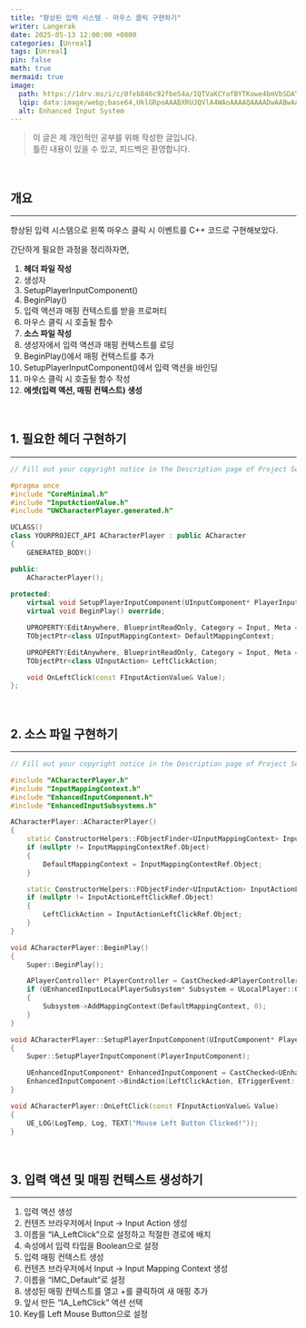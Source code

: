 ```yaml
---
title: "향상된 입력 시스템 - 마우스 클릭 구현하기"
writer: Langerak
date: 2025-05-13 12:00:00 +0800
categories: [Unreal]
tags: [Unreal]
pin: false
math: true
mermaid: true
image:
  path: https://1drv.ms/i/c/0feb846c92fbe54a/IQTVaKCYafBYTKowe4bmVbSDAYNO5xpsP4NpBvKIkATeYwo?width=1920&height=1080
  lqip: data:image/webp;base64,UklGRpoAAABXRUJQVlA4WAoAAAAQAAAADwAABwAAQUxQSDIAAAARL0AmbZurmr57yyIiqE8oiG0bejIYEQTgqiDA9vqnsUSI6H+oAERp2HZ65qP/VIAWAFZQOCBCAAAA8AEAnQEqEAAIAAVAfCWkAALp8sF8rgRgAP7o9FDvMCkMde9PK7euH5M1m6VWoDXf2FkP3BqV0ZYbO6NA/VFIAAAA
  alt: Enhanced Input System
---
```


> 이 글은 제 개인적인 공부를 위해 작성한 글입니다.   
> 틀린 내용이 있을 수 있고, 피드백은 환영합니다.

<br/>

## 개요

---

향상된 입력 시스템으로 왼쪽 마우스 클릭 시 이벤트를 C++ 코드로 구현해보았다.

간단하게 필요한 과정을 정리하자면,

1. **헤더 파일 작성**
  1. 생성자
  2. SetupPlayerInputComponent()
  3. BeginPlay()
  4. 입력 액션과 매핑 컨텍스트를 받을 프로퍼티
  5. 마우스 클릭 시 호출될 함수
2. **소스 파일 작성**
  1. 생성자에서 입력 액션과 매핑 컨텍스트를 로딩
  2. BeginPlay()에서 매핑 컨텍스트를 추가
  3. SetupPlayerInputComponent()에서 입력 액션을 바인딩
  4. 마우스 클릭 시 호출될 함수 작성
3. **에셋(입력 액션, 매핑 컨텍스트) 생성**

<br/>

## 1. 필요한 헤더 구현하기

---

```cpp
// Fill out your copyright notice in the Description page of Project Settings.

#pragma once
#include "CoreMinimal.h"
#include "InputActionValue.h"
#include "UWCharacterPlayer.generated.h"

UCLASS()
class YOURPROJECT_API ACharacterPlayer : public ACharacter
{
	GENERATED_BODY()

public:	
	ACharacterPlayer();
	
protected:
	virtual void SetupPlayerInputComponent(UInputComponent* PlayerInputComponent) override;
	virtual void BeginPlay() override;

	UPROPERTY(EditAnywhere, BlueprintReadOnly, Category = Input, Meta = (AllowPrivateAccess = "true"))
	TObjectPtr<class UInputMappingContext> DefaultMappingContext;

	UPROPERTY(EditAnywhere, BlueprintReadOnly, Category = Input, Meta = (AllowPrivateAccess = "true"))
	TObjectPtr<class UInputAction> LeftClickAction;

	void OnLeftClick(const FInputActionValue& Value);
};

```

<br/>

## 2. 소스 파일 구현하기

---

```cpp
// Fill out your copyright notice in the Description page of Project Settings.

#include "ACharacterPlayer.h"
#include "InputMappingContext.h"
#include "EnhancedInputComponent.h"
#include "EnhancedInputSubsystems.h"

ACharacterPlayer::ACharacterPlayer()
{
	static ConstructorHelpers::FObjectFinder<UInputMappingContext> InputMappingContextRef(TEXT("/Script/EnhancedInput.InputMappingContext'/Game/Input/IMC_Default.IMC_Default'"));
	if (nullptr != InputMappingContextRef.Object)
	{
		DefaultMappingContext = InputMappingContextRef.Object;
	}

	static ConstructorHelpers::FObjectFinder<UInputAction> InputActionLeftClickRef(TEXT("/Script/EnhancedInput.InputAction'/Game/Input/Actions/IA_LeftClick.IA_LeftClick'"));
	if (nullptr != InputActionLeftClickRef.Object)
	{
		LeftClickAction = InputActionLeftClickRef.Object;
	}
}

void ACharacterPlayer::BeginPlay()
{
	Super::BeginPlay();

	APlayerController* PlayerController = CastChecked<APlayerController>(GetController());
	if (UEnhancedInputLocalPlayerSubsystem* Subsystem = ULocalPlayer::GetSubsystem<UEnhancedInputLocalPlayerSubsystem>(PlayerController->GetLocalPlayer()))
	{
		Subsystem->AddMappingContext(DefaultMappingContext, 0);
	}
}

void ACharacterPlayer::SetupPlayerInputComponent(UInputComponent* PlayerInputComponent)
{
	Super::SetupPlayerInputComponent(PlayerInputComponent);

	UEnhancedInputComponent* EnhancedInputComponent = CastChecked<UEnhancedInputComponent>(PlayerInputComponent);
	EnhancedInputComponent->BindAction(LeftClickAction, ETriggerEvent::Triggered, this, &AUWCharacterPlayer::OnLeftClick);
}

void ACharacterPlayer::OnLeftClick(const FInputActionValue& Value)
{
	UE_LOG(LogTemp, Log, TEXT("Mouse Left Button Clicked!"));
}
```

<br/>

## 3. 입력 액션 및 매핑 컨텍스트 생성하기

---

1. 입력 액션 생성
  1. 컨텐츠 브라우저에서 Input → Input Action 생성
  2. 이름을 “IA_LeftClick”으로 설정하고 적절한 경로에 배치
  3. 속성에서 입력 타입을 Boolean으로 설정
2. 입력 매핑 컨텍스트 생성
  1. 컨텐츠 브라우저에서 Input → Input Mapping Context 생성
  2. 이름을 “IMC_Default”로 설정
  3. 생성된 매핑 컨텍스트를 열고 +를 클릭하여 새 매핑 추가
  4. 앞서 만든 “IA_LeftClick” 액션 선택
  5. Key를 Left Mouse Button으로 설정
